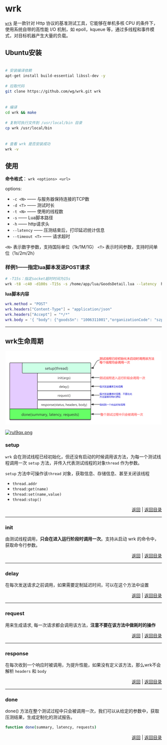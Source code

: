 # <a name="top">wrk</a>



<a href="https://github.com/wg/wrk">`wrk`</a> 是一款针对 Http 协议的基准测试工具，它能够在单机多核 CPU 的条件下，使用系统自带的高性能 I/O 机制，如 epoll，kqueue 等，通过多线程和事件模式，对目标机器产生大量的负载。


## Ubuntu安装

```sh

# 安装编译依赖
apt-get install build-essential libssl-dev -y

# 拉取代码
git clone https://github.com/wg/wrk.git wrk


# 编译
cd wrk && make

# 复制可执行文件到 /usr/local/bin 目录
cp wrk /usr/local/bin


# 查看 wrk 是否安装成功
wrk -v

```



## 使用

**命令格式**： `wrk <options> <url>`

options:
+ `-c <N>` —— 与服务器保持连接的TCP数
+ `-d <T>` —— 测试时长
+ `-t <N>` —— 使用的线程数
+ `-s` —— Lua脚本路径
+ `-h` —— http请求头
+ `--latency` —— 压测结束后，打印延迟统计信息
+ `--timeout <T>` —— 请求超时

`<N>` 表示数字参数，支持国际单位（1k/1M/1G）
`<T>` 表示时间参数，支持时间单位（1s/2m/2h）

### 样例1——指定lua脚本发送POST请求

```sh
# -T15s：指定socket超时时间为15s
wrk -t8 -c40 -d100s -T15s -s /home/app/lua/GoodsDetail.lua --latency  http://goods-test.kt3.pagoda.com.cn/goods/detail

```

**lua脚本内容**
```lua
wrk.method = "POST"                                                 
wrk.headers["Content-Type"] = "application/json"
wrk.headers["Accept"] = "*/*"                                                       
wrk.body = '{ "body": {"goodsSn": "1006311001","organizationCode": "szpszx", "channelId": 2},"head": {}}'  

```



-----
## <a name="wrk-lifecycle">wrk生命周期</a>

![git-pic](https://github.com/HurricanGod/Home/blob/master/test/img/wrk.png)

[![ruI9qx.png](https://s3.ax1x.com/2020/12/14/ruI9qx.png)](https://imgchr.com/i/ruI9qx)



### <a name="setup">setup</a>

`wrk` 会在测试线程已经初始化，但还没有启动的时候调用该方法，为每一个测试线程调用一次 `setup` 方法，并传入代表测试线程的对象`thread` 作为参数。

`setup` 方法中可操作该`thread` 对象，获取信息、存储信息、甚至关闭该线程

+ `thread.addr`
+ `thread:get(name)`
+ `thread:set(name,value)`
+ `thread:stop()`






<p align="right"><a href="#wrk-lifecycle">返回</a>&nbsp|&nbsp<a href="#top">返回目录</a></p>

-----
### <a name="init">init</a>

由测试线程调用，**只会在进入运行阶段时调用一次**。支持从启动 wrk 的命令中，获取命令行参数。









<p align="right"><a href="#wrk-lifecycle">返回</a>&nbsp|&nbsp<a href="#top">返回目录</a></p>

----
### <a name="delay">delay</a>

在每次发送请求之前调用，如果需要定制延迟时间，可以在这个方法中设置









<p align="right"><a href="#wrk-lifecycle">返回</a>&nbsp|&nbsp<a href="#top">返回目录</a></p>

-----
### <a name="request">request</a>

用来生成请求, 每一次请求都会调用该方法，**注意不要在该方法中做耗时的操作**







<p align="right"><a href="#wrk-lifecycle">返回</a>&nbsp|&nbsp<a href="#top">返回目录</a></p>

----
### <a name="response">response</a>

在每次收到一个响应时被调用，为提升性能，如果没有定义该方法，那么wrk不会解析 `headers` 和 `body`



<p align="right"><a href="#wrk-lifecycle">返回</a>&nbsp|&nbsp<a href="#top">返回目录</a></p>

----
### <a name="done">done</a>

done() 方法在整个测试过程中只会被调用一次，我们可以从给定的参数中，获取压测结果，生成定制化的测试报告。

```sh
function done(summary, latency, requests)
```



<p align="right"><a href="#wrk-lifecycle">返回</a>&nbsp|&nbsp<a href="#top">返回目录</a></p>
